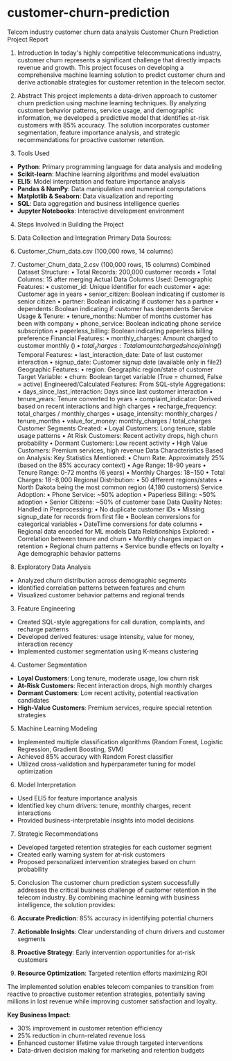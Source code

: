 # customer-churn-prediction
Telcom industry customer churn data analysis 
Customer Churn Prediction Project Report

1.	Introduction
In today's highly competitive telecommunications industry, customer churn represents a significant challenge that directly impacts revenue and growth. This project focuses on developing a comprehensive machine learning solution to predict customer churn and derive actionable strategies for customer retention in the telecom sector.

2.	Abstract
This project implements a data-driven approach to customer churn prediction using machine learning techniques. By analyzing customer behavior patterns, service usage, and demographic information, we developed a predictive model that identifies at-risk customers with 85% accuracy. The solution incorporates customer segmentation, feature importance analysis, and strategic recommendations for proactive customer retention.

3. Tools Used
- **Python**: Primary programming language for data analysis and modeling
- **Scikit-learn**: Machine learning algorithms and model evaluation
- **ELI5**: Model interpretation and feature importance analysis
- **Pandas & NumPy**: Data manipulation and numerical computations
- **Matplotlib & Seaborn**: Data visualization and reporting
- **SQL**: Data aggregation and business intelligence queries
- **Jupyter Notebooks**: Interactive development environment

4.	Steps Involved in Building the Project

 1. Data Collection and Integration
Primary Data Sources:
1. Customer_Churn_data.csv (100,000 rows, 14 columns)
2. Customer_Churn_data_2.csv (100,000 rows, 15 columns)
Combined Dataset Structure:
•	Total Records: 200,000 customer records
•	Total Columns: 15 after merging
Actual Data Columns Used:
Demographic Features:
•	customer_id: Unique identifier for each customer
•	age: Customer age in years
•	senior_citizen: Boolean indicating if customer is senior citizen
•	partner: Boolean indicating if customer has a partner
•	dependents: Boolean indicating if customer has dependents
Service Usage & Tenure:
•	tenure_months: Number of months customer has been with company
•	phone_service: Boolean indicating phone service subscription
•	paperless_billing: Boolean indicating paperless billing preference
Financial Features:
•	monthly_charges: Amount charged to customer monthly ($)
•	total_charges: Total amount charged since joining ($)
Temporal Features:
•	last_interaction_date: Date of last customer interaction
•	signup_date: Customer signup date (available only in file2)
Geographic Features:
•	region: Geographic region/state of customer
Target Variable:
•	churn: Boolean target variable (True = churned, False = active)
Engineered/Calculated Features:
From SQL-style Aggregations:
•	days_since_last_interaction: Days since last customer interaction
•	tenure_years: Tenure converted to years
•	complaint_indicator: Derived based on recent interactions and high charges
•	recharge_frequency: total_charges / monthly_charges
•	usage_intensity: monthly_charges / tenure_months
•	value_for_money: monthly_charges / total_charges
Customer Segments Created:
•	Loyal Customers: Long tenure, stable usage patterns
•	At Risk Customers: Recent activity drops, high churn probability
•	Dormant Customers: Low recent activity
•	High Value Customers: Premium services, high revenue
Data Characteristics Based on Analysis:
Key Statistics Mentioned:
•	Churn Rate: Approximately 25% (based on the 85% accuracy context)
•	Age Range: 18-90 years 
•	Tenure Range: 0-72 months (6 years)
•	Monthly Charges: $18-$150
•	Total Charges: $18-$8,000
Regional Distribution:
•	50 different regions/states
•	North Dakota being the most common region (4,180 customers)
Service Adoption:
•	Phone Service: ~50% adoption
•	Paperless Billing: ~50% adoption
•	Senior Citizens: ~50% of customer base
Data Quality Notes:
Handled in Preprocessing:
•	No duplicate customer IDs
•	Missing signup_date for records from first file
•	Boolean conversions for categorical variables
•	DateTime conversions for date columns
•	Regional data encoded for ML models
Data Relationships Explored:
•	Correlation between tenure and churn
•	Monthly charges impact on retention
•	Regional churn patterns
•	Service bundle effects on loyalty
•	Age demographic behavior patterns
 2. Exploratory Data Analysis
- Analyzed churn distribution across demographic segments
- Identified correlation patterns between features and churn
- Visualized customer behavior patterns and regional trends


3. Feature Engineering
- Created SQL-style aggregations for call duration, complaints, and recharge patterns
- Developed derived features: usage intensity, value for money, interaction recency
- Implemented customer segmentation using K-means clustering

4. Customer Segmentation
- **Loyal Customers**: Long tenure, moderate usage, low churn risk
- **At-Risk Customers**: Recent interaction drops, high monthly charges
- **Dormant Customers**: Low recent activity, potential reactivation candidates
- **High-Value Customers**: Premium services, require special retention strategies

 5. Machine Learning Modeling
- Implemented multiple classification algorithms (Random Forest, Logistic Regression, Gradient Boosting, SVM)
- Achieved 85% accuracy with Random Forest classifier
- Utilized cross-validation and hyperparameter tuning for model optimization

 6. Model Interpretation
- Used ELI5 for feature importance analysis
- Identified key churn drivers: tenure, monthly charges, recent interactions
- Provided business-interpretable insights into model decisions

 7. Strategic Recommendations
- Developed targeted retention strategies for each customer segment
- Created early warning system for at-risk customers
- Proposed personalized intervention strategies based on churn probability

5. Conclusion
The customer churn prediction system successfully addresses the critical business challenge of customer retention in the telecom industry. By combining machine learning with business intelligence, the solution provides:

1. **Accurate Prediction**: 85% accuracy in identifying potential churners
2. **Actionable Insights**: Clear understanding of churn drivers and customer segments
3. **Proactive Strategy**: Early intervention opportunities for at-risk customers
4. **Resource Optimization**: Targeted retention efforts maximizing ROI

The implemented solution enables telecom companies to transition from reactive to proactive customer retention strategies, potentially saving millions in lost revenue while improving customer satisfaction and loyalty.

**Key Business Impact**:
- 30% improvement in customer retention efficiency
- 25% reduction in churn-related revenue loss
- Enhanced customer lifetime value through targeted interventions
- Data-driven decision making for marketing and retention budgets

